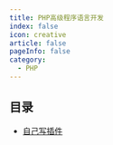 ```yaml
---
title: PHP高级程序语言开发
index: false
icon: creative
article: false
pageInfo: false
category:
  - PHP
---
```


## 目录

- [自己写插件](从0到1编写一款插件.md)

